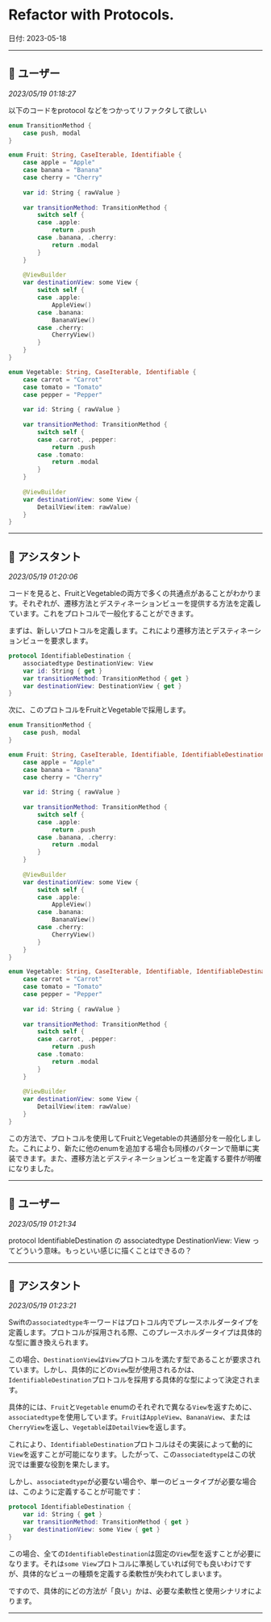 # Refactor with Protocols.

日付: 2023-05-18

---

## 👤 ユーザー
*2023/05/19 01:18:27*

以下のコードをprotocol などをつかってリファクタして欲しい

```swift
enum TransitionMethod {
    case push, modal
}

enum Fruit: String, CaseIterable, Identifiable {
    case apple = "Apple"
    case banana = "Banana"
    case cherry = "Cherry"
    
    var id: String { rawValue }
    
    var transitionMethod: TransitionMethod {
        switch self {
        case .apple:
            return .push
        case .banana, .cherry:
            return .modal
        }
    }
    
    @ViewBuilder
    var destinationView: some View {
        switch self {
        case .apple:
            AppleView()
        case .banana:
            BananaView()
        case .cherry:
            CherryView()
        }
    }
}

enum Vegetable: String, CaseIterable, Identifiable {
    case carrot = "Carrot"
    case tomato = "Tomato"
    case pepper = "Pepper"
    
    var id: String { rawValue }
    
    var transitionMethod: TransitionMethod {
        switch self {
        case .carrot, .pepper:
            return .push
        case .tomato:
            return .modal
        }
    }
    
    @ViewBuilder
    var destinationView: some View {
        DetailView(item: rawValue)
    }
}

```

---

## 🤖 アシスタント
*2023/05/19 01:20:06*

コードを見ると、FruitとVegetableの両方で多くの共通点があることがわかります。それぞれが、遷移方法とデスティネーションビューを提供する方法を定義しています。これをプロトコルで一般化することができます。

まずは、新しいプロトコルを定義します。これにより遷移方法とデスティネーションビューを要求します。

```swift
protocol IdentifiableDestination {
    associatedtype DestinationView: View
    var id: String { get }
    var transitionMethod: TransitionMethod { get }
    var destinationView: DestinationView { get }
}
```

次に、このプロトコルをFruitとVegetableで採用します。

```swift
enum TransitionMethod {
    case push, modal
}

enum Fruit: String, CaseIterable, Identifiable, IdentifiableDestination {
    case apple = "Apple"
    case banana = "Banana"
    case cherry = "Cherry"
    
    var id: String { rawValue }
    
    var transitionMethod: TransitionMethod {
        switch self {
        case .apple:
            return .push
        case .banana, .cherry:
            return .modal
        }
    }
    
    @ViewBuilder
    var destinationView: some View {
        switch self {
        case .apple:
            AppleView()
        case .banana:
            BananaView()
        case .cherry:
            CherryView()
        }
    }
}

enum Vegetable: String, CaseIterable, Identifiable, IdentifiableDestination {
    case carrot = "Carrot"
    case tomato = "Tomato"
    case pepper = "Pepper"
    
    var id: String { rawValue }
    
    var transitionMethod: TransitionMethod {
        switch self {
        case .carrot, .pepper:
            return .push
        case .tomato:
            return .modal
        }
    }
    
    @ViewBuilder
    var destinationView: some View {
        DetailView(item: rawValue)
    }
}
```

この方法で、プロトコルを使用してFruitとVegetableの共通部分を一般化しました。これにより、新たに他のenumを追加する場合も同様のパターンで簡単に実装できます。また、遷移方法とデスティネーションビューを定義する要件が明確になりました。

---

## 👤 ユーザー
*2023/05/19 01:21:34*

protocol IdentifiableDestination の associatedtype DestinationView: View ってどういう意味。もっといい感じに描くことはできるの？

---

## 🤖 アシスタント
*2023/05/19 01:23:21*

Swiftの`associatedtype`キーワードはプロトコル内でプレースホルダータイプを定義します。プロトコルが採用される際、このプレースホルダータイプは具体的な型に置き換えられます。

この場合、`DestinationView`は`View`プロトコルを満たす型であることが要求されています。しかし、具体的にどの`View`型が使用されるかは、`IdentifiableDestination`プロトコルを採用する具体的な型によって決定されます。

具体的には、`Fruit`と`Vegetable` enumのそれぞれで異なる`View`を返すために、`associatedtype`を使用しています。`Fruit`は`AppleView`、`BananaView`、または`CherryView`を返し、`Vegetable`は`DetailView`を返します。

これにより、`IdentifiableDestination`プロトコルはその実装によって動的に`View`を返すことが可能になります。したがって、この`associatedtype`はこの状況では重要な役割を果たします。

しかし、`associatedtype`が必要ない場合や、単一のビュータイプが必要な場合は、このように定義することが可能です：

```swift
protocol IdentifiableDestination {
    var id: String { get }
    var transitionMethod: TransitionMethod { get }
    var destinationView: some View { get }
}
```

この場合、全ての`IdentifiableDestination`は固定の`View`型を返すことが必要になります。それは`some View`プロトコルに準拠していれば何でも良いわけですが、具体的なビューの種類を定義する柔軟性が失われてしまいます。

ですので、具体的にどの方法が「良い」かは、必要な柔軟性と使用シナリオによります。

---
